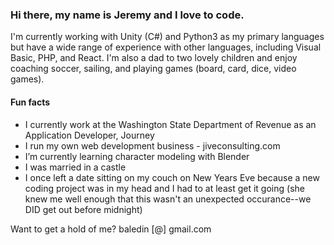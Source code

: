 ### Hi there, my name is Jeremy and I love to code. 

I'm currently working with Unity (C#) and Python3 as my primary languages but have a wide range of experience with other languages, including Visual Basic, PHP, and React. I'm also a dad to two lovely children and enjoy coaching soccer, sailing, and playing games (board, card, dice, video games).

#### Fun facts
- I currently work at the Washington State Department of Revenue as an Application Developer, Journey
- I run my own web development business - jiveconsulting.com
- I’m currently learning character modeling with Blender
- I was married in a castle
- I once left a date sitting on my couch on New Years Eve because a new coding project was in my head and I had to at least get it going (she knew me well enough that this wasn't an unexpected occurance--we DID get out before midnight)

Want to get a hold of me? baledin [@] gmail.com

